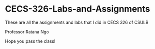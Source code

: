 # CECS-326-Labs-and-Assignments
These are all the assignments and labs that I did in CECS 326 of CSULB

Professor Ratana Ngo

Hope you pass the class!
